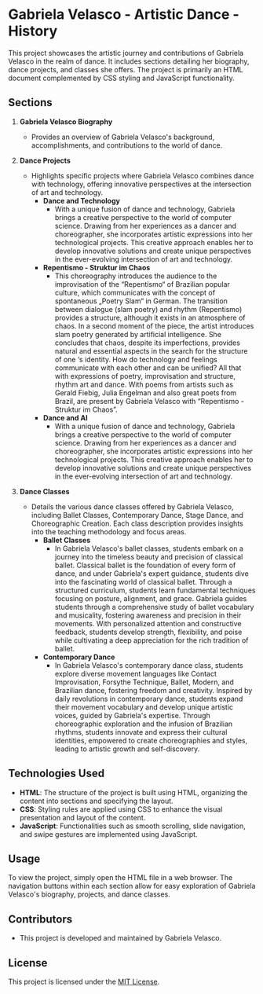 # Gabriela Velasco - Artistic Dance - History

This project showcases the artistic journey and contributions of Gabriela Velasco in the realm of dance. It includes sections detailing her biography, dance projects, and classes she offers. The project is primarily an HTML document complemented by CSS styling and JavaScript functionality.

## Sections

1. **Gabriela Velasco Biography**
    - Provides an overview of Gabriela Velasco's background, accomplishments, and contributions to the world of dance.

2. **Dance Projects**
    - Highlights specific projects where Gabriela Velasco combines dance with technology, offering innovative perspectives at the intersection of art and technology.
        - **Dance and Technology**
            - With a unique fusion of dance and technology, Gabriela brings a creative perspective to the world of computer science. Drawing from her experiences as a dancer and choreographer, she incorporates artistic expressions into her technological projects. This creative approach enables her to develop innovative solutions and create unique perspectives in the ever-evolving intersection of art and technology.
        - **Repentismo - Struktur im Chaos**
            - This choreography introduces the audience to the improvisation of the “Repentismo“ of Brazilian popular culture, which communicates with the concept of spontaneous „Poetry Slam“ in German. The transition between dialogue (slam poetry) and rhythm (Repentismo) provides a structure, although it exists in an atmosphere of chaos. In a second moment of the piece, the artist introduces slam poetry generated by artificial intelligence. She concludes that chaos, despite its imperfections, provides natural and essential aspects in the search for the structure of one ‘s identity. How do technology and feelings communicate with each other and can be unified? All that with expressions of poetry, improvisation and structure, rhythm art and dance. With poems from artists such as Gerald Fiebig, Julia Engelman and also great poets from Brazil, are present by Gabriela Velasco with “Repentismo - Struktur im Chaos”.
        - **Dance and AI**
            - With a unique fusion of dance and technology, Gabriela brings a creative perspective to the world of computer science. Drawing from her experiences as a dancer and choreographer, she incorporates artistic expressions into her technological projects. This creative approach enables her to develop innovative solutions and create unique perspectives in the ever-evolving intersection of art and technology.

3. **Dance Classes**
    - Details the various dance classes offered by Gabriela Velasco, including Ballet Classes, Contemporary Dance, Stage Dance, and Choreographic Creation. Each class description provides insights into the teaching methodology and focus areas.
        - **Ballet Classes**
            - In Gabriela Velasco's ballet classes, students embark on a journey into the timeless beauty and precision of classical ballet. Classical ballet is the foundation of every form of dance, and under Gabriela's expert guidance, students dive into the fascinating world of classical ballet. Through a structured curriculum, students learn fundamental techniques focusing on posture, alignment, and grace. Gabriela guides students through a comprehensive study of ballet vocabulary and musicality, fostering awareness and precision in their movements. With personalized attention and constructive feedback, students develop strength, flexibility, and poise while cultivating a deep appreciation for the rich tradition of ballet.
        - **Contemporary Dance**
            - In Gabriela Velasco's contemporary dance class, students explore diverse movement languages like Contact Improvisation, Forsythe Technique, Ballet, Modern, and Brazilian dance, fostering freedom and creativity. Inspired by daily revolutions in contemporary dance, students expand their movement vocabulary and develop unique artistic voices, guided by Gabriela's expertise. Through choreographic exploration and the infusion of Brazilian rhythms, students innovate and express their cultural identities, empowered to create choreographies and styles, leading to artistic growth and self-discovery.

## Technologies Used
- **HTML**: The structure of the project is built using HTML, organizing the content into sections and specifying the layout.
- **CSS**: Styling rules are applied using CSS to enhance the visual presentation and layout of the content.
- **JavaScript**: Functionalities such as smooth scrolling, slide navigation, and swipe gestures are implemented using JavaScript.

## Usage
To view the project, simply open the HTML file in a web browser. The navigation buttons within each section allow for easy exploration of Gabriela Velasco's biography, projects, and dance classes.

## Contributors
- This project is developed and maintained by Gabriela Velasco.

## License
This project is licensed under the [MIT License](LICENSE).

